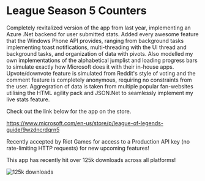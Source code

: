 # League Season 5 Counters

Completely revitalized version of the app from last year, implementing an Azure .Net backend for user submitted stats. Added every awesome feature that the Windows Phone API provides, ranging from background tasks implementing toast notifications, multi-threading with the UI thread and background tasks,  and organization of data with pivots. Also modelled my own implementations of the alphabetical jumplist and loading progress bars to simulate exactly how Microsoft does it with their in-house apps. Upvote/downvote feature is simulated from Reddit's style of voting and the comment feature is completely anonymous, requiring no constraints from the user. Aggregration of data is taken from multiple popular fan-websites utilising the HTML agility pack and JSON.Net to seamlessly implement my live stats feature. 

Check out the link below for the app on the store.

https://www.microsoft.com/en-us/store/p/league-of-legends-guide/9wzdncrdqrn5

Recently accepted by Riot Games for access to a Production API key (no rate-limiting HTTP requests) for new upcoming features!

This app has recently hit over 125k downloads across all platforms!

![125k downloads](http://i.imgur.com/narqVvA.png)
